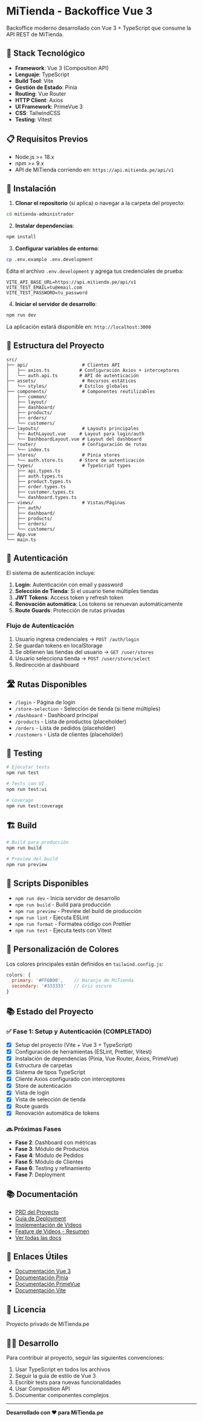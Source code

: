 # MiTienda - Backoffice Vue 3

Backoffice moderno desarrollado con Vue 3 + TypeScript que consume la API REST de MiTienda.

## 🚀 Stack Tecnológico

- **Framework**: Vue 3 (Composition API)
- **Lenguaje**: TypeScript
- **Build Tool**: Vite
- **Gestión de Estado**: Pinia
- **Routing**: Vue Router
- **HTTP Client**: Axios
- **UI Framework**: PrimeVue 3
- **CSS**: TailwindCSS
- **Testing**: Vitest

## 📋 Requisitos Previos

- Node.js >= 18.x
- npm >= 9.x
- API de MiTienda corriendo en: `https://api.mitienda.pe/api/v1`

## 🔧 Instalación

1. **Clonar el repositorio** (si aplica) o navegar a la carpeta del proyecto:
```bash
cd mitienda-administrador
```

2. **Instalar dependencias**:
```bash
npm install
```

3. **Configurar variables de entorno**:
```bash
cp .env.example .env.development
```

Edita el archivo `.env.development` y agrega tus credenciales de prueba:
```env
VITE_API_BASE_URL=https://api.mitienda.pe/api/v1
VITE_TEST_EMAIL=tu@email.com
VITE_TEST_PASSWORD=tu_password
```

4. **Iniciar el servidor de desarrollo**:
```bash
npm run dev
```

La aplicación estará disponible en: `http://localhost:3000`

## 📁 Estructura del Proyecto

```
src/
├── api/                    # Clientes API
│   ├── axios.ts           # Configuración Axios + interceptores
│   └── auth.api.ts        # API de autenticación
├── assets/                 # Recursos estáticos
│   └── styles/            # Estilos globales
├── components/             # Componentes reutilizables
│   ├── common/
│   ├── layout/
│   ├── dashboard/
│   ├── products/
│   ├── orders/
│   └── customers/
├── layouts/                # Layouts principales
│   ├── AuthLayout.vue     # Layout para login/auth
│   └── DashboardLayout.vue # Layout del dashboard
├── router/                 # Configuración de rutas
│   └── index.ts
├── stores/                 # Pinia stores
│   └── auth.store.ts      # Store de autenticación
├── types/                  # TypeScript types
│   ├── api.types.ts
│   ├── auth.types.ts
│   ├── product.types.ts
│   ├── order.types.ts
│   ├── customer.types.ts
│   └── dashboard.types.ts
├── views/                  # Vistas/Páginas
│   ├── auth/
│   ├── dashboard/
│   ├── products/
│   ├── orders/
│   └── customers/
├── App.vue
└── main.ts
```

## 🔐 Autenticación

El sistema de autenticación incluye:

1. **Login**: Autenticación con email y password
2. **Selección de Tienda**: Si el usuario tiene múltiples tiendas
3. **JWT Tokens**: Access token y refresh token
4. **Renovación automática**: Los tokens se renuevan automáticamente
5. **Route Guards**: Protección de rutas privadas

### Flujo de Autenticación

1. Usuario ingresa credenciales → `POST /auth/login`
2. Se guardan tokens en localStorage
3. Se obtienen las tiendas del usuario → `GET /user/stores`
4. Usuario selecciona tienda → `POST /user/store/select`
5. Redirección al dashboard

## 🛣️ Rutas Disponibles

- `/login` - Página de login
- `/store-selection` - Selección de tienda (si tiene múltiples)
- `/dashboard` - Dashboard principal
- `/products` - Lista de productos (placeholder)
- `/orders` - Lista de pedidos (placeholder)
- `/customers` - Lista de clientes (placeholder)

## 🧪 Testing

```bash
# Ejecutar tests
npm run test

# Tests con UI
npm run test:ui

# Coverage
npm run test:coverage
```

## 🏗️ Build

```bash
# Build para producción
npm run build

# Preview del build
npm run preview
```

## 📝 Scripts Disponibles

- `npm run dev` - Inicia servidor de desarrollo
- `npm run build` - Build para producción
- `npm run preview` - Preview del build de producción
- `npm run lint` - Ejecuta ESLint
- `npm run format` - Formatea código con Prettier
- `npm run test` - Ejecuta tests con Vitest

## 🎨 Personalización de Colores

Los colores principales están definidos en `tailwind.config.js`:

```js
colors: {
  primary: '#FF6B00',    // Naranja de MiTienda
  secondary: '#333333'   // Gris oscuro
}
```

## 📚 Estado del Proyecto

### ✅ Fase 1: Setup y Autenticación (COMPLETADO)
- [x] Setup del proyecto (Vite + Vue 3 + TypeScript)
- [x] Configuración de herramientas (ESLint, Prettier, Vitest)
- [x] Instalación de dependencias (Pinia, Vue Router, Axios, PrimeVue)
- [x] Estructura de carpetas
- [x] Sistema de tipos TypeScript
- [x] Cliente Axios configurado con interceptores
- [x] Store de autenticación
- [x] Vista de login
- [x] Vista de selección de tienda
- [x] Route guards
- [x] Renovación automática de tokens

### 🔜 Próximas Fases

- **Fase 2**: Dashboard con métricas
- **Fase 3**: Módulo de Productos
- **Fase 4**: Módulo de Pedidos
- **Fase 5**: Módulo de Clientes
- **Fase 6**: Testing y refinamiento
- **Fase 7**: Deployment

## 📚 Documentación

- [PRD del Proyecto](./docs/PRD_BACKOFFICE_VUE3.md)
- [Guía de Deployment](./docs/DEPLOY_INSTRUCCIONES.md)
- [Implementación de Videos](./docs/VIDEO_UPLOAD_IMPLEMENTATION.md)
- [Feature de Videos - Resumen](./docs/RESUMEN_FEATURE_VIDEOS.md)
- [Ver todas las docs](./docs/)

## 🔗 Enlaces Útiles

- [Documentación Vue 3](https://vuejs.org/)
- [Documentación Pinia](https://pinia.vuejs.org/)
- [Documentación PrimeVue](https://primevue.org/)
- [Documentación Vite](https://vitejs.dev/)

## 📄 Licencia

Proyecto privado de MiTienda.pe

## 👨‍💻 Desarrollo

Para contribuir al proyecto, seguir las siguientes convenciones:

1. Usar TypeScript en todos los archivos
2. Seguir la guía de estilo de Vue 3
3. Escribir tests para nuevas funcionalidades
4. Usar Composition API
5. Documentar componentes complejos

---

**Desarrollado con ❤️ para MiTienda.pe**
